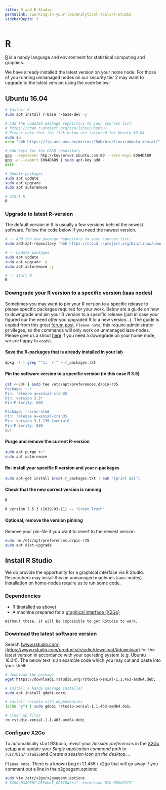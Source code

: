 ```yaml
---
title: R and R-Studio
permalink: /working-in-your-lab/analytical-tools/r-studio
sidebarDepth: 3
---
```


# R

[R](https://www.r-project.org/) is a handy language and environment for statistical computing and graphics.

We have already installed the latest version on your home node.
For those of you running unmanaged nodes on our security tier 2 may want to upgrade to the latest version using the code below:

## Ubuntu 16.04

```bash
# Install R
sudo apt install r-base r-base-dev -y

# Add the updated package repository to your sources list:
# https://cran.r-project.org/bin/linux/ubuntu/
# Please note that the link below are tailored for Ubuntu 16.04.
sudo su
echo "deb https://ftp.acc.umu.se/mirror/CRAN/bin/linux/ubuntu xenial/" >> /etc/apt/sources.list

# Add keys for the CRAN repository
gpg --keyserver hkp://keyserver.ubuntu.com:80 --recv-keys E084DAB9
gpg -a --export E084DAB9 | sudo apt-key add -
exit

# Update packages
sudo apt update
sudo apt upgrade
sudo apt autoremove

# Start R
R
```

### Upgrade to latest R-version

The default version in R is usually a few versions behind the newest software. Follow the code below if you need the newest version.

```bash
# -- Add the new package repository to your sources list:
sudo add-apt-repository 'deb https://cloud.r-project.org/bin/linux/ubuntu xenial-cran35/'

# -- Update packages
sudo apt update
sudo apt upgrade -y
sudo apt autoremove -y

# -- Start R
R
```

### Downgrade your R version to a specific version (iaas nodes)

Sometimes you may want to pin your R version to a specific release to please specific packages required for your work.
Below are a guide on how to downgrade and pin your R version to a specific release (just in case your figured our the need _after_ you upgraded R to a new version...).
The guide is copied from this great [forum post](https://askubuntu.com/questions/1056630/r-3-5-0-not-working-on-ubuntu-18-04/1057231#1057231).
`Please note`, this require administrator privileges, so the commands will only work on unmanaged iaas-nodes.
Please give us a shout [here](/contact) if you need a downgrade on your home node, we are happy to assist.

#### Save the R-packages that is already installed in your lab

```bash
dpkg -l | grep "^ii  r-" > r_packages.txt
```

#### Pin the software version to a specific version (in this case R 3.5)

```bash
cat <<EOF | sudo tee /etc/apt/preferences.d/pin-r35
Package: r-*
Pin: release a=xenial-cran35
Pin: version 3.5*
Pin-Priority: 800

Package: r-cran-nlme
Pin: release a=xenial-cran35
Pin: version 3.1.139-1xenial0
Pin-Priority: 800
EOF
```

#### Purge and remove the current R-version

```bash
sudo apt purge r-*
sudo apt autoremove
```

#### Re-install your specific R version and your r-packages

```bash
sudo apt-get install $(cat r_packages.txt | awk '{print $2}')
```

#### Check that the new correct version is running

```bash
R

R version 3.5.3 (2019-03-11) -- "Great Truth"
```

#### Optional, remove the version pinning

Remove your pin-file if you want to revert to the newest version.

```bash
sudo rm /etc/apt/preferences.d/pin-r35
sudo apt dist-upgrade
```

## Install R Studio

We do provide the opportunity for a graphical interface via R Studio.
Researchers may install this on unmanaged machines (iaas-nodes).
Installation on home-nodes require us to run some code.

### Dependencies

- R (installed as above)
- A machine prepared for a [graphical interface (X2Go)](X2Go)

`Without these, it will be impossible to get RStudio to work.`

### Download the latest software version

Search [www.rstudio.com](https://www.rstudio.com/products/rstudio/download/#download) for the latest version in accordance with your operating system (e.g. Ubuntu 16.04).
The below text is an example code which you may cut and paste into your shell:

```bash
# download the package
wget https://download1.rstudio.org/rstudio-xenial-1.1.463-amd64.deb;

# install a handy package installer
sudo apt install gdebi-core;

# install rstudio with dependencies
(echo "y") | sudo gdebi rstudio-xenial-1.1.463-amd64.deb;

# clean up files
rm rstudio-xenial-1.1.463-amd64.deb;
```

### Configure X2Go

To automatically start RStudio, revisit your _Session preferences_ in the [X2Go setup](x2go) and update your _Single application command path_ to `/usr/bin/rstudio`and _Create a session icon on the desktop..._.

`Please note`. There is a known bug in 1.1.456 / x2go that will go away if you comment out a line in the x2goagent.options:

```bash
sudo vim /etc/x2go/x2goagent.options
# X2GO_NXAGENT_DEFAULT_OPTIONS+=" -extension BIG-REQUESTS"
```
